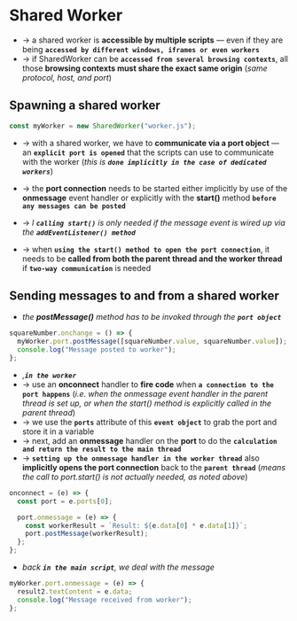 
# Shared Worker
* -> a shared worker is **accessible by multiple scripts** — even if they are being **`accessed by different windows, iframes or even workers`**
* -> if SharedWorker can be **`accessed from several browsing contexts`**, all those **browsing contexts must share the exact same origin** (_same protocol, host, and port_)

## Spawning a shared worker
```js
const myWorker = new SharedWorker("worker.js");
```

* -> with a shared worker, we have to **communicate via a port object** — an **`explicit port is opened`** that the scripts can use to communicate with the worker (_this is **`done implicitly in the case of dedicated workers`**_)
* -> the **port connection** needs to be started either implicitly by use of the **onmessage** event handler or explicitly with the **start()** method **`before any messages can be posted`**

* -> _l **`calling start()`** is only needed if the message event is wired up via the **`addEventListener() method`**_
* -> when **`using the start() method to open the port connection`**, it needs to be **called from both the parent thread and the worker thread** if **`two-way communication`** is needed

## Sending messages to and from a shared worker
* _the **postMessage()** method has to be invoked through the **`port object`**_
```js
squareNumber.onchange = () => {
  myWorker.port.postMessage([squareNumber.value, squareNumber.value]);
  console.log("Message posted to worker");
};
```

* _,**`in the worker`**_
* -> use an **onconnect** handler to **fire code** when **`a connection to the port happens`** (_i.e. when the onmessage event handler in the parent thread is set up, or when the start() method is explicitly called in the parent thread_)
* -> we use the **`ports`** attribute of this **`event object`** to grab the port and store it in a variable
* -> next, add an **onmessage** handler on the **port** to do the **`calculation and return the result to the main thread`**
* -> **`setting up the onmessage handler in the worker thread`** also **implicitly opens the port connection** back to the **`parent thread`** (_means the call to port.start() is not actually needed, as noted above_)
```js
onconnect = (e) => {
  const port = e.ports[0];

  port.onmessage = (e) => {
    const workerResult = `Result: ${e.data[0] * e.data[1]}`;
    port.postMessage(workerResult);
  };
};
```

* _back **`in the main script`**, we deal with the message_
```js
myWorker.port.onmessage = (e) => {
  result2.textContent = e.data;
  console.log("Message received from worker");
};
```

